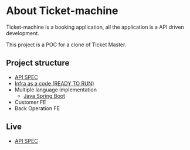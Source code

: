 # About Ticket-machine

Ticket-machine is a booking application, all the application is a API driven development.

This project is a POC for a clone of Ticket Master.

## Project structure

* [API SPEC](api-doc)
* [Infra as a code (READY TO RUN)](infra)
* Multiple language implementation
	* [Java Spring Boot](implementation/java)
* Customer FE
* Back Operation FE

## Live

* [API SPEC](https://atoms-one-api-proposal.s3.us-west-2.amazonaws.com/proposal-api/index.html)

